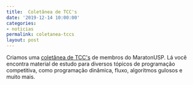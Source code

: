 ```yaml
---
title:  Coletânea de TCC's
date: '2019-12-14 10:00:00'
categories:
- noticias
permalink: coletanea-tccs
layout: post
---
```


Criamos uma [coletânea de TCC's](https://www.ime.usp.br/~maratona/tccs.html) de membros do MaratonUSP. Lá você encontra material de estudo para diversos tópicos de programação competitiva, como programação dinâmica, fluxo, algoritmos gulosos e muito mais.